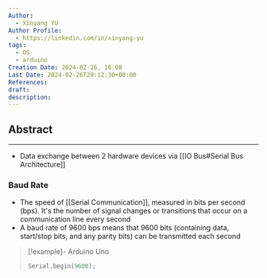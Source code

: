 ```yaml
---
Author:
  - Xinyang YU
Author Profile:
  - https://linkedin.com/in/xinyang-yu
tags:
  - OS
  - arduino
Creation Date: 2024-02-26, 16:08
Last Date: 2024-02-26T20:12:30+08:00
References: 
draft: 
description: 
---
```

## Abstract
---
- Data exchange between 2 hardware devices via [[IO Bus#Serial Bus Architecture]]


### Baud Rate
- The speed of [[Serial Communication]], measured in bits per second (bps). It's the number of signal changes or transitions that occur on a communication line every second
- A baud rate of 9600 bps means that 9600 bits (containing data, start/stop bits, and any parity bits) can be transmitted each second

>[!example]- Arduino Uno
> ```c title="Set the Baud Rate of the serial communication to 9600bps"
> Serial.begin(9600);
> ```